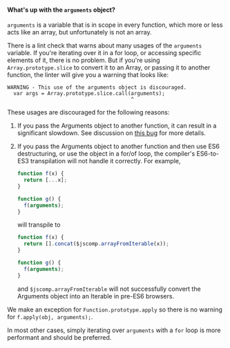 #### What's up with the `arguments` object?

`arguments` is a variable that is in scope in every function, which
more or less acts like an array, but unfortunately is not an array.

There is a lint check that warns about many usages of the `arguments` variable.
If you're iterating over it in a for loop, or accessing specific elements of it,
there is no problem. But if you're using `Array.prototype.slice` to convert it
to an Array, or passing it to another function, the linter will give you a
warning that looks like:

    WARNING - This use of the arguments object is discouraged.
      var args = Array.prototype.slice.call(arguments);
                                            ^

These usages are discouraged for the following reasons:

1. If you pass the Arguments object to another function, it can result in a
   significant slowdown. See discussion on [this bug](https://github.com/google/closure-compiler/issues/1015)
   for more details.
1. If you pass the Arguments object to another function and then use ES6
   destructuring, or use the object in a for/of loop, the compiler's ES6-to-ES3
   transpilation will not handle it correctly. For example,

   ```js
   function f(x) {
     return [...x];
   }

   function g() {
     f(arguments);
   }
   ```

   will transpile to

   ```js
   function f(x) {
     return [].concat($jscomp.arrayFromIterable(x));
   }

   function g() {
     f(arguments);
   }
   ```

   and `$jscomp.arrayFromIterable` will not successfully convert the Arguments
   object into an Iterable in pre-ES6 browsers.

We make an exception for `Function.prototype.apply` so there is no warning for
`f.apply(obj, arguments);`.

In most other cases, simply iterating over `arguments` with a `for` loop is
more performant and should be preferred.